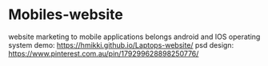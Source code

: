 # Mobiles-website
website marketing to mobile applications belongs android and IOS operating system
demo: https://hmikki.github.io/Laptops-website/
psd design: https://www.pinterest.com.au/pin/179299628898250776/
